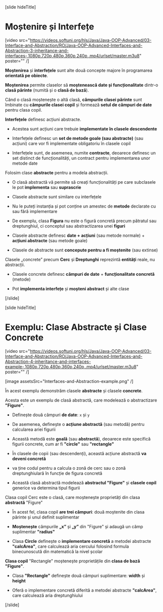 [slide hideTitle]

# Moștenire și Interfețe

[video src="https://videos.softuni.org/hls/Java/Java-OOP-Advanced/03-Interface-and-Abstraction/RO/Java-OOP-Advanced-Interfaces-and-Abstraction-3-inheritance-and-interfaces-,1080p,720p,480p,360p,240p,.mp4/urlset/master.m3u8" poster="" /]

**Moștenirea** și **interfețele** sunt alte două concepte majore în programarea **orientată pe obiecte**.

**Moștenirea** permite claselor să **moștenească date și funcționalitate** dintr-o **clasă părinte** (numită și o **clasă de bază**).

Când o clasă moștenește o altă clasă, **câmpurile clasei părinte** sunt îmbinate cu **câmpurile clasei copil** și formează **setul de câmpuri de date** pentru clasa copil.

**Interfețele** definesc acțiuni abstracte.

- Acestea sunt acțiuni care trebuie **implementate în clasele descendente**

- Interfețele definesc un **set de metode goale (sau abstracte)** (sau acțiuni) care vor fi implementate obligatoriu în clasele copil

- Interfețele sunt, de asemenea, numite **contracte**, deoarece definesc un set distinct de funcționalități, un contract pentru implementarea unor metode date

Folosim clase **abstracte** pentru a modela abstracții.

- O clasă abstractă vă permite să creați funcționalități pe care subclasele le pot **implementa** sau **suprascrie**

- Clasele abstracte sunt similare cu interfețele

- Nu le puteți instanția și pot conține un amestec de **metode** declarate cu sau fără implementare

- De exemplu, clasa **Figura** nu este o figură concretă precum pătratul sau dreptunghiul, ci conceptul sau abstractizarea unei **figuri**

- Clasele abstracte definesc **date + acțiuni** (sau metode normale) + **acțiuni abstracte** (sau metode goale)

- Clasele de abstracte sunt **concepute pentru a fi moștenite** (sau extinse)

Clasele „concrete” precum **Cerc** și **Dreptunghi** reprezintă **entități** reale, nu abstracții.

- Clasele concrete definesc **câmpuri de date** + **funcționalitate concretă** (metode)

- Pot **implementa interfețe** și **moșteni abstract** și alte clase

[/slide]

[slide hideTitle]
# Exemplu: Clase Abstracte și Clase Concrete

[video src="https://videos.softuni.org/hls/Java/Java-OOP-Advanced/03-Interface-and-Abstraction/RO/Java-OOP-Advanced-Interfaces-and-Abstraction-4-inheritance-and-interfaces-example-,1080p,720p,480p,360p,240p,.mp4/urlset/master.m3u8" poster="" /]

[image assetsSrc="Interfaces-and-Abstraction-example.png" /]

În acest exemplu demonstrăm clasele **abstracte** și clasele **concrete**.

Acesta este un exemplu de clasă abstractă, care modelează o abstractizare **"Figure"**.

- Definește două câmpuri **de date**: `x` și `y`

- De asemenea, definește o **acțiune abstractă** (sau metodă) pentru calcularea ariei figurii

- Această metodă este **goală** (sau **abstractă**), deoarece este specifică figurii concrete, cum ar fi **"circle"** sau **"rectangle"**

- În clasele de copii (sau descendenți), această acțiune abstractă **va deveni concretă**

* va ține codul pentru a calcula o zonă de cerc sau o zonă dreptunghiulară în funcție de figura concretă

- Această clasă abstractă modelează **abstractul "Figure"** și **clasele copil** generice va determina tipul figurii

 Clasa copil Cerc este o clasă, care moștenește proprietăți din clasa **abstractă** "Figure"

- În acest fel, clasa copil **are trei câmpuri**: două moștenite din clasa părinte și unul definit suplimentar

- **Moștenește** câmpurile **„x”** și **„y”** din "Figure" și adaugă un câmp suplimentar **"radius"**

- Clasa **Circle** definește o **implementare concretă** a metodei abstracte **"calcArea"**, care calculează aria cercului folosind formula binecunoscută din matematică la nivel școlar

**Clasa copil** "Rectangle" moștenește proprietățile din **clasa de bază "Figure"**.

- Clasa **"Rectangle"** definește două câmpuri suplimentare: **width** și **height**

- Oferă o implementare concretă diferită a metodei abstracte **"calcArea"**, care calculează aria dreptunghiului

[/slide]
